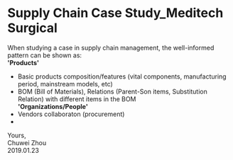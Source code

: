 # Supply Chain Case Study_Meditech Surgical                                      
When studying a case in supply chain management, the well-informed pattern can be shown as:          
**'Products'**                              
- Basic products composition/features (vital components, manufacturing period, mainstream models, etc)               
- BOM (Bill of Materials), Relations (Parent-Son items, Substitution Relation) with different items in the BOM                
**'Organizations/People'**               
- Vendors collaboraton (procurement)                
- 


Yours,          
Chuwei Zhou               
2019.01.23               

                          
                           



   
   
